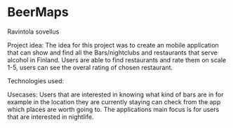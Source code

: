 # BeerMaps
Ravintola sovellus

Project idea:
The idea for this project was to create an mobile application that can show and find all the Bars/nightclubs and restaurants that serve alcohol in Finland.
Users are able to find restaurants and rate them on scale 1-5, users can see the overal rating of chosen restaurant. 

Technologies used:



Usecases:
Users that are interested in knowing what kind of bars are in for example in the location they are currently staying can check from the app which places are worth going to.
The applications main focus is for users that are interested in nightlife.

